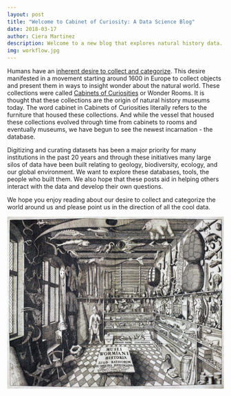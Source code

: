 ```yaml
---
layout: post
title: "Welcome to Cabinet of Curiosity: A Data Science Blog"
date: 2018-03-17
author: Ciera Martinez
description: Welcome to a new blog that explores natural history data.
img: workflow.jpg
---
```


Humans have an [inherent desire to collect and categorize](https://en.wikipedia.org/wiki/Psychology_of_collecting). This desire manifested in a movement starting around 1600 in Europe to collect objects and present them in ways to insight wonder about the natural world. These collections were called [Cabinets of Curiosities](https://en.wikipedia.org/wiki/Cabinet_of_curiosities) or Wonder Rooms. It is thought that these collections are the origin of natural history museums today. The word cabinet in Cabinets of Curiosities literally refers to the furniture that housed these collections. And while the vessel that housed these collections evolved through time from cabinets to rooms and eventually museums, we have begun to see the newest incarnation - the database. 

Digitizing and curating datasets has been a major priority for many institutions in the past 20 years and through these initiatives many large silos of data have been built relating to geology, biodiversity, ecology, and our global environment. We want to explore these databases, tools, the people who built them. We also hope that these posts aid in helping others interact with the data and develop their own questions. 

We hope you enjoy reading about our desire to collect and categorize the world around us and please point us in the direction of all the cool data.

<center><p><img src="../assets/img/cabinet_wiki.jpg" alt=""></p></center>

